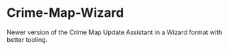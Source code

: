 # Crime-Map-Wizard
Newer version of the Crime Map Update Assistant in a Wizard format with better tooling.
